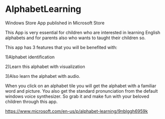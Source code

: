 # AlphabetLearning
Windows Store App published in Microsoft Store  

This App is very essential for children who are interested in learning English alphabets and for parents also who wants to taught their children so. 

This app has 3 features that you will be benefited with: 

1)Alphabet identification

2)Learn this alphabet with visualization

3)Also learn the alphabet with audio. 

When you click on an alphabet tile you will get the alphabet with a familiar word and picture. You also get the standard pronunciation from the default windows voice synthesizer. So grab it and make fun with your beloved children through this app.

https://www.microsoft.com/en-us/p/alphabet-learning/9nblggh6959k
